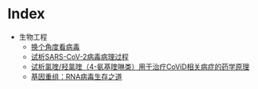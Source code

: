 # Index

* 生物工程
  * [换个角度看病毒](换个角度看病毒.md)
  * [试析SARS-CoV-2病毒病理过程](试析SARS-CoV-2病毒病理过程.md)
  * [试析氯喹/羟氯喹（4-氨基喹啉类）用于治疗CoViD相关病症的药学原理](chloroquine.md)
  * [基因重组：RNA病毒生存之道](recombination.md)
